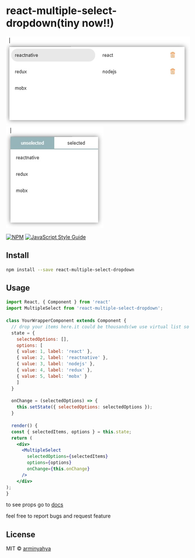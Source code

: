 # react-multiple-select-dropdown(tiny now!!)
![](/preview/introduction-1.jpg)
![](/preview/introduction-2.jpg)

[![NPM](https://img.shields.io/npm/v/react-multiple-select-dropdown.svg)](https://www.npmjs.com/package/react-multiple-select-dropdown) [![JavaScript Style Guide](https://img.shields.io/badge/code_style-standard-brightgreen.svg)](https://standardjs.com)

## Install

```bash
npm install --save react-multiple-select-dropdown
```



## Usage
```jsx
import React, { Component } from 'react'
import MultipleSelect from 'react-multiple-select-dropdown';

class YourWrapperComponent extends Component {
  // drop your items here.it could be thousands(we use virtual list so there is no problem)
  state = {
    selectedOptions: [],
    options: [
    { value: 1, label: 'react' },
    { value: 2, label: 'reactnative' },
    { value: 3, label: 'nodejs' },
    { value: 4, label: 'redux' },
    { value: 5, label: 'mobx' }
    ]
  }

  onChange = (selectedOptions) => {
    this.setState({ selectedOptions: selectedOptions });
  }

  render() {
  const { selectedItems, options } = this.state;
  return (
    <div>
      <MultipleSelect
        selectedOptions={selectedItems}
        options={options}
        onChange={this.onChange}
      />
    </div>
);
}
```
to see props go to [docs](https://reactmultipleselectdropdown.netlify.com/docs)

feel free to report bugs and request feature

## License

MIT © [arminyahya](https://github.com/arminyahya)
